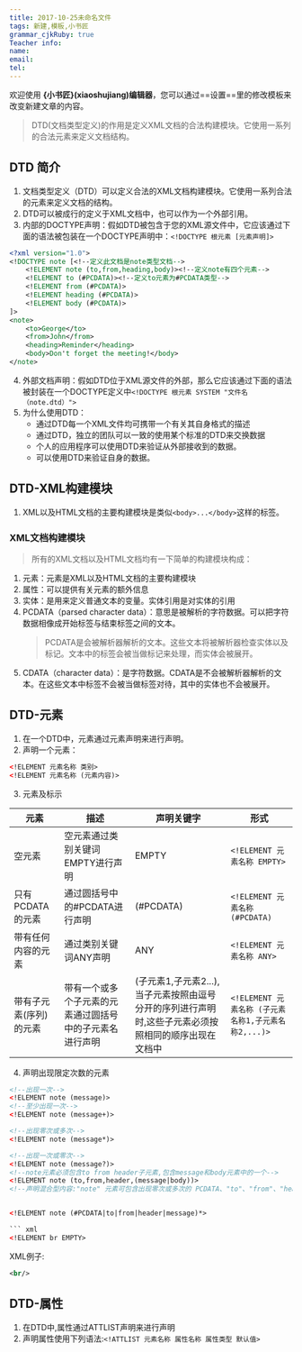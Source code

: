 ```yaml
---
title: 2017-10-25未命名文件 
tags: 新建,模板,小书匠
grammar_cjkRuby: true
Teacher info:
name:
email:
tel:
---
```



欢迎使用 **{小书匠}(xiaoshujiang)编辑器**，您可以通过==设置==里的修改模板来改变新建文章的内容。
> DTD(文档类型定义)的作用是定义XML文档的合法构建模块。它使用一系列的合法元素来定义文档结构。

## DTD 简介
1. 文档类型定义（DTD）可以定义合法的XML文档构建模块。它使用一系列合法的元素来定义文档的结构。
2. DTD可以被成行的定义于XML文档中，也可以作为一个外部引用。
3. 内部的DOCTYPE声明：假如DTD被包含于您的XML源文件中，它应该通过下面的语法被包装在一个DOCTYPE声明中：`<!DOCTYPE 根元素 [元素声明]>`

``` xml
<?xml version="1.0">
<!DOCTYPE note [<!--定义此文档是note类型文档-->
	<!ELEMENT note (to,from,heading,body)><!--定义note有四个元素-->
	<!ELEMENT to (#PCDATA)><!--定义to元素为#PCDATA类型-->
	<!ELEMENT from (#PCDATA)>
	<!ELEMENT heading (#PCDATA)>
	<!ELEMENT body (#PCDATA)>
]>
<note>
	<to>George</to>
	<from>John</from>
	<heading>Reminder</heading>
	<body>Don't forget the meeting!</body>
</note>
```
4. 外部文档声明：假如DTD位于XML源文件的外部，那么它应该通过下面的语法被封装在一个DOCTYPE定义中`<!DOCTYPE 根元素 SYSTEM "文件名（note.dtd）">`
5. 为什么使用DTD：
	* 通过DTD每一个XML文件均可携带一个有关其自身格式的描述
	* 通过DTD，独立的团队可以一致的使用某个标准的DTD来交换数据
	* 个人的应用程序可以使用DTD来验证从外部接收到的数据。
	* 可以使用DTD来验证自身的数据。

## DTD-XML构建模块
1. XML以及HTML文档的主要构建模块是类似`<body>...</body>`这样的标签。
### XML文档构建模块
> 所有的XML文档以及HTML文档均有一下简单的构建模块构成：

1. 元素：元素是XML以及HTML文档的主要构建模块
2. 属性：可以提供有关元素的额外信息
3. 实体：是用来定义普通文本的变量。实体引用是对实体的引用
4. PCDATA（parsed character data）：意思是被解析的字符数据。可以把字符数据相像成开始标签与结束标签之间的文本。
	> PCDATA是会被解析器解析的文本。这些文本将被解析器检查实体以及标记。文本中的标签会被当做标记来处理，而实体会被展开。
5. CDATA（character data）：是字符数据。CDATA是不会被解析器解析的文本。在这些文本中标签不会被当做标签对待，其中的实体也不会被展开。

## DTD-元素
1. 在一个DTD中，元素通过元素声明来进行声明。
2. 声明一个元素：

``` xml
<!ELEMENT 元素名称 类别>
<!ELEMENT 元素名称 (元素内容)>
```
3. 元素及标示

元素|描述|声明关键字|形式
--|---|---|--
空元素|空元素通过类别关键词EMPTY进行声明|EMPTY|`<!ELEMENT 元素名称 EMPTY>`
只有PCDATA的元素|通过圆括号中的#PCDATA进行声明|(#PCDATA)|`<!ELEMENT 元素名称 (#PCDATA)`
带有任何内容的元素|通过类别关键词ANY声明|ANY|`<!ELEMENT 元素名称 ANY>`
带有子元素(序列)的元素|带有一个或多个子元素的元素通过圆括号中的子元素名进行声明|(子元素1,子元素2...),当子元素按照由逗号分开的序列进行声明时,这些子元素必须按照相同的顺序出现在文档中|`<!ELEMENT 元素名称 (子元素名称1,子元素名称2,...)>`
4. 声明出现限定次数的元素

``` xml
<!--出现一次-->
<!ELEMENT note (message)>
<!--至少出现一次-->
<!ELEMENT note (message+)>

<!--出现零次或多次-->
<!ELEMENT note (message*)>

<!--出现一次或零次-->
<!ELEMENT note (message?)>
<!--note元素必须包含to from header子元素,包含message和body元素中的一个-->
<!ELEMENT note (to,from,header,(message|body))>
<!--声明混合型内容:"note" 元素可包含出现零次或多次的 PCDATA、"to"、"from"、"header" 或者 "message"。-->


<!ELEMENT note (#PCDATA|to|from|header|message)*>

``` xml
<!ELEMENT br EMPTY>
```
XML例子:

``` xml
<br/>
```


## DTD-属性
1. 在DTD中,属性通过ATTLIST声明来进行声明 
2. 声明属性使用下列语法:`<!ATTLIST 元素名称 属性名称 属性类型 默认值>`

